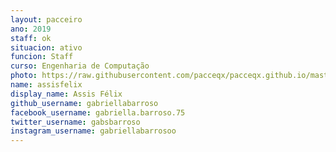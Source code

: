 ```yaml
---
layout: pacceiro
ano: 2019
staff: ok
situacion: ativo
funcion: Staff
curso: Engenharia de Computação
photo: https://raw.githubusercontent.com/pacceqx/pacceqx.github.io/master/assets/pic/bolsistas/pacce (4).png
name: assisfelix
display_name: Assis Félix
github_username: gabriellabarroso
facebook_username: gabriella.barroso.75
twitter_username: gabsbarroso
instagram_username: gabriellabarrosoo
---
```


